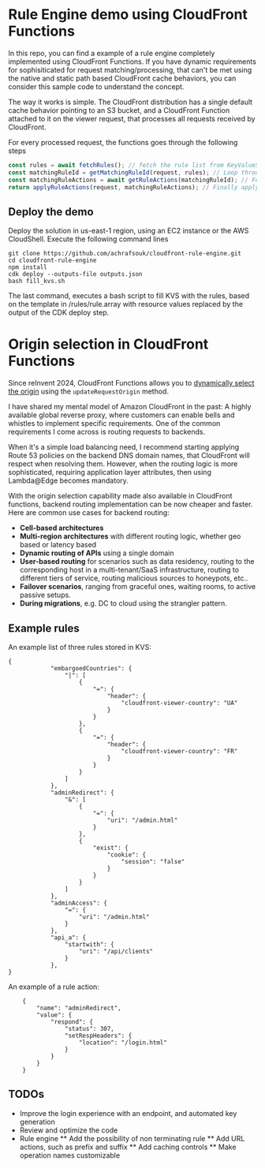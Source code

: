 # Rule Engine demo using CloudFront Functions

In this repo, you can find a example of a rule engine completely implemented using CloudFront Functions. If you have dynamic requirements for sophisiticated for request matching/processing, that can't be met using the native and static path based CloudFront cache behaviors, you can consider this sample code to understand the concept.

The way it works is simple. The CloudFront distribution has a single default cache behavior pointing to an S3 bucket, and a CloudFront Function attached to it on the viewer request, that processes all requests received by CloudFront.

For every processed request, the functions goes through the following steps

``` javascript 
const rules = await fetchRules(); // fetch the rule list from KeyValueStore (KVS).
const matchingRuleId = getMatchingRuleId(request, rules); // Loop through rules to find the first matching one. 
const matchingRuleActions = await getRuleActions(matchingRuleId); // Fetch the actions of the rule that matched from KVS.
return applyRuleActions(request, matchingRuleActions); // Finally apply the rule actions to the request and return.

``` 

## Deploy the demo

Deploy the solution in us-east-1 region, using an EC2 instance or the AWS CloudShell. Execute the following command lines

```
git clone https://github.com/achrafsouk/cloudfront-rule-engine.git
cd cloudfront-rule-engine
npm install
cdk deploy --outputs-file outputs.json
bash fill_kvs.sh
```

The last command, executes a bash script to fill KVS with the rules, based on the template in /rules/rule.array with resource values replaced by the output of the CDK deploy step.

# Origin selection in CloudFront Functions

Since reInvent 2024, CloudFront Functions allows you to [dynamically select the origin](https://docs.aws.amazon.com/AmazonCloudFront/latest/DeveloperGuide/helper-functions-origin-modification.html) using the ```updateRequestOrigin``` method.

I have shared my mental model of Amazon CloudFront in the past: A highly available global reverse proxy, where customers can enable bells and whistles to implement specific requirements. One of the common requirements I come across is routing requests to backends. 

When it's a simple load balancing need, I recommend starting applying Route 53 policies on the backend DNS domain names, that CloudFront will respect when resolving them. However, when the routing logic is more sophisticated, requiring application layer attributes, then using Lambda@Edge becomes mandatory. 

With the origin selection capability made also available in CloudFront functions, backend routing implementation can be now cheaper and faster. Here are common use cases for backend routing:

* **Cell-based architectures**
* **Multi-region architectures** with different routing logic, whether geo based or latency based
* **Dynamic routing of APIs** using a single domain
* **User-based routing** for scenarios such as data residency, routing to the corresponding host in a multi-tenant/SaaS infrastructure, routing to different tiers of service, routing malicious sources to honeypots, etc..
* **Failover scenarios**, ranging from graceful ones, waiting rooms, to active passive setups.
* **During migrations**, e.g. DC to cloud using the strangler pattern.


## Example rules

An example list of three rules stored in KVS:
```
{
            "embargoedCountries": {
                "|": [
                    {
                        "=": {
                            "header": {
                                "cloudfront-viewer-country": "UA"
                            }
                        }
                    },
                    {
                        "=": {
                            "header": {
                                "cloudfront-viewer-country": "FR"
                            }
                        }
                    }
                ]
            },
            "adminRedirect": {
                "&": [
                    {
                        "=": {
                            "uri": "/admin.html"
                        }
                    },
                    {
                        "exist": {
                            "cookie": {
                                "session": "false"
                            }
                        }
                    }
                ]
            },
            "adminAccess": {
                "=": {
                    "uri": "/admin.html"
                }
            },
            "api_a": {
                "startwith": {
                    "uri": "/api/clients"
                }
            },
}
```

An example of a rule action:
```
    {
        "name": "adminRedirect",
        "value": {
            "respond": {
                "status": 307,
                "setRespHeaders": {
                    "location": "/login.html"
                }
            }
        }
    }
```

## TODOs

* Improve the login experience with an endpoint, and automated key generation
* Review and optimize the code
* Rule engine
** Add the possibility of non terminating rule
** Add URL actions, such as prefix and suffix
** Add caching controls
** Make operation names customizable
